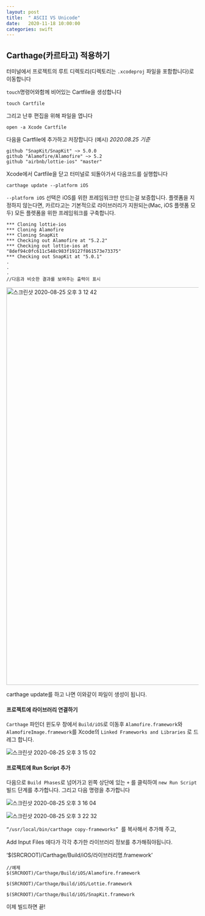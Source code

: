 ```yaml
---
layout: post
title:  " ASCII VS Unicode"
date:   2020-11-18 10:00:00
categories: swift
---
```


## Carthage(카르타고) 적용하기

터미널에서 프로젝트의 루트 디렉토리(디렉토리는 `.xcodeproj` 파일을 포함합니다)로 이동합니다 



`touch`명령어와함께 비어있는 Cartfile을 생성합니다

```
touch Cartfile
```



그리고 난후 편집을 위해 파일을 엽니다

```
open -a Xcode Cartfile
```



다음을 Cartfile에 추가하고 저장합니다 (예시)  *2020.08.25 기준*

```
github "SnapKit/SnapKit" ~> 5.0.0
github "Alamofire/Alamofire" ~> 5.2
github "airbnb/lottie-ios" "master"
```



Xcode에서 Cartfile을 닫고 터미널로 되돌아가서 다음코드를 실행합니다

```
carthage update --platform iOS
```

`--platform iOS` 선택은 iOS를 위한 프레임워크만 만드는걸 보증합니다. 플렛폼을 지정하지 않는다면, 카르타고는 기본적으로 라이브러리가 지원되는(Mac, iOS 플렛폼 모두) 모든 플렛폼을 위한 프레임워크를 구축합니다.



~~~
*** Cloning lottie-ios
*** Cloning Alamofire
*** Cloning SnapKit
*** Checking out Alamofire at "5.2.2"
*** Checking out lottie-ios at "8def94c0fc611c548c983f19127f861573e73375"
*** Checking out SnapKit at "5.0.1"
.
.
.
//다음과 비슷한 결과를 보여주는 출력이 표시
~~~



<img width="1039" alt="스크린샷 2020-08-25 오후 3 12 42" src="https://user-images.githubusercontent.com/47776915/91129721-6f741800-e6e5-11ea-9e73-6dcf2a2dac36.png">

carthage update를 하고 나면 이와같이 파일이 생성이 됩니다.



#### **프로젝트에 라이브러리 연결하기**

`Carthage` 파인더 윈도우 창에서 `Build/iOS`로 이동후 `Alamofire.framework`와 `AlamofireImage.framework`를 Xcode의 `Linked Frameworks and Libraries` 로 드레그 합니다.

![스크린샷 2020-08-25 오후 3 15 02](https://user-images.githubusercontent.com/47776915/91129918-c24dcf80-e6e5-11ea-88da-dfaf6c557929.png)



#### 프로젝트에 Run Script 추가

다음으로 `Build Phases`로 넘어가고 왼쪽 상단에 있는 `+` 를 클릭하여 `new Run Script `빌드 단계를 추가합니다. 그리고 다음 명령을 추가합니다

![스크린샷 2020-08-25 오후 3 16 04](https://user-images.githubusercontent.com/47776915/91130011-e7424280-e6e5-11ea-920b-35e5ec5aa8e4.png)



![스크린샷 2020-08-25 오후 3 22 32](https://user-images.githubusercontent.com/47776915/91130573-ce865c80-e6e6-11ea-8a17-40bab03ffbde.png)

`“/usr/local/bin/carthage copy-frameworks” `를 복사해서 추가해 주고,

Add Input Files 에다가 각각 추가한 라이브러리 정보를 추가해줘야됩니다.

‘$(SRCROOT)/Carthage/Build/iOS/라이브러리명.framework’



~~~
//예제
$(SRCROOT)/Carthage/Build/iOS/Alamofire.framework

$(SRCROOT)/Carthage/Build/iOS/Lottie.framework

$(SRCROOT)/Carthage/Build/iOS/SnapKit.framework
~~~



이제 빌드하면 끝!